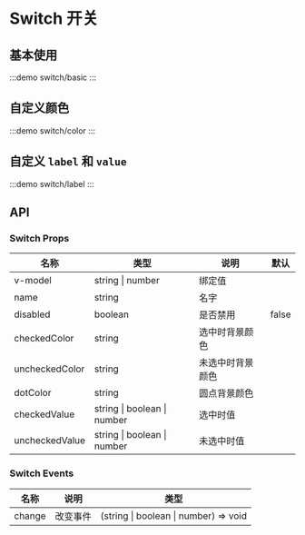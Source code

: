 # Switch 开关

## 基本使用

:::demo
switch/basic
:::

## 自定义颜色

:::demo
switch/color
:::

## 自定义 `label` 和 `value`

:::demo
switch/label
:::

## API

### Switch Props

| 名称           | 类型                        | 说明             | 默认  |
| -------------- | --------------------------- | ---------------- | ----- |
| v-model        | string \| number            | 绑定值           |       |
| name           | string                      | 名字             |       |
| disabled       | boolean                     | 是否禁用         | false |
| checkedColor   | string                      | 选中时背景颜色   |       |
| uncheckedColor | string                      | 未选中时背景颜色 |       |
| dotColor       | string                      | 圆点背景颜色     |       |
| checkedValue   | string \| boolean \| number | 选中时值         |       |
| uncheckedValue | string \| boolean \| number | 未选中时值       |       |

### Switch Events

| 名称   | 说明     | 类型                                  |
| ------ | -------- | ------------------------------------- |
| change | 改变事件 | (string \| boolean \| number) => void |
